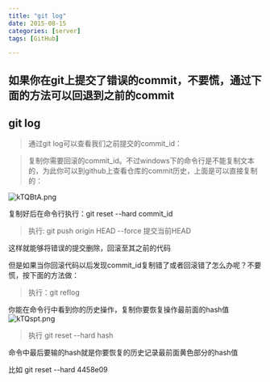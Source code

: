 ```yaml
---
title: "git log"
date: 2015-08-15
categories: [server]
tags: [GitHub]

---
```





## 如果你在git上提交了错误的commit，不要慌，通过下面的方法可以回退到之前的commit



## git log ##



> 通过git log可以查看我们之前提交的commit_id：


> 复制你需要回滚的commit_id。不过windows下的命令行是不能复制文本的，为此你可以到github上查看仓库的commit历史，上面是可以直接复制的：

![kTQBtA.png](https://s2.ax1x.com/2019/02/27/kTQBtA.png)

复制好后在命令行执行：git reset --hard commit_id



> 执行: git push origin HEAD --force 提交当前HEAD

这样就能够将错误的提交删除，回滚至其之前的代码

但是如果当你回滚代码以后发现commit_id复制错了或者回滚错了怎么办呢？不要慌，按下面的方法做：




> 执行：git reflog

你能在命令行中看到你的历史操作，复制你要恢复操作最前面的hash值
![kTQspt.png](https://s2.ax1x.com/2019/02/27/kTQspt.png)


> 执行 git reset --hard hash

命令中最后要输的hash就是你要恢复的历史记录最前面黄色部分的hash值

比如 git reset --hard 4458e09

